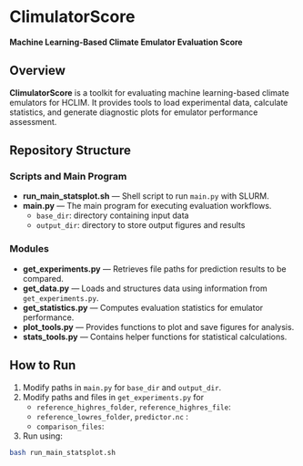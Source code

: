 # ClimulatorScore  
**Machine Learning-Based Climate Emulator Evaluation Score**  

## Overview  
**ClimulatorScore** is a toolkit for evaluating machine learning-based climate emulators for HCLIM. 
It provides tools to load experimental data, calculate statistics, and generate diagnostic plots for emulator performance assessment.  

## Repository Structure  

### Scripts and Main Program  
- **run_main_statsplot.sh** — Shell script to run `main.py` with SLURM.  
- **main.py** — The main program for executing evaluation workflows.  
  - `base_dir`: directory containing input data  
  - `output_dir`: directory to store output figures and results  

### Modules  
- **get_experiments.py** — Retrieves file paths for prediction results to be compared.  
- **get_data.py** — Loads and structures data using information from `get_experiments.py`.  
- **get_statistics.py** — Computes evaluation statistics for emulator performance.  
- **plot_tools.py** — Provides functions to plot and save figures for analysis.  
- **stats_tools.py** — Contains helper functions for statistical calculations.  

## How to Run  
1. Modify paths in `main.py` for `base_dir` and `output_dir`.
2. Modify paths and files in `get_experiments.py` for
   - `reference_highres_folder`, `reference_highres_file`:
   - `reference_lowres_folder`, `predictor.nc` :
   - `comparison_files`: 
4. Run using:  
```bash
bash run_main_statsplot.sh
